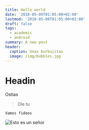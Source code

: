 ```yaml
---
title: Hello world
date: '2018-05-09T01:05:00+02:00'
lastmod: '2018-05-09T01:05:00+02:00'
draft: false
tags:
  - academic
  - android
summary: A new post
header:
  caption: Unas burbujitas
  image: /img/bubbles.jpg
---
```

# Headin



Ostias



> Ole tu



```
Vamos fideos
```

![Esto es un señor](/img/portrait.jpg)
